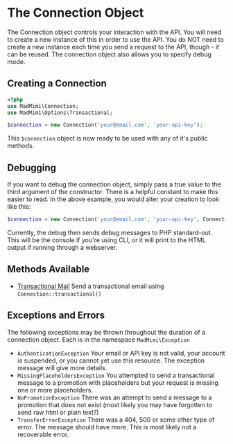 # The Connection Object

The Connection object controls your interaction with the API.  You will need to create a new instance of this in order
to use the API.  You do NOT need to create a new instance each time you send a request to the API, though - it can
be reused.  The connection object also allows you to specify debug mode.

## Creating a Connection

```php
<?php
use MadMimi\Connection;
use MadMimi\Options\Transactional;

$connection = new Connection('your@email.com', 'your-api-key');
```

This `$connection` object is now ready to be used with any of it's public methods.

## Debugging

If you want to debug the connection object, simply pass a true value to the third argument of the constructor.  There
is a helpful constant to make this easier to read.  In the above example, you would alter your creation to look like this:

```php
$connection = new Connection('your@email.com', 'your-api-key', Connection::ENABLE_DEBUG);
```

Currently, the debug then sends debug messages to PHP standard-out.  This will be the console if you're using CLI, or
it will print to the HTML output if running through a webserver.

## Methods Available

- [Transactional Mail](transactional.md) Send a transactional email using `Connection::transactional()`

## Exceptions and Errors

The following exceptions may be thrown throughout the duration of a connection object.  Each is in the namespace
`MadMimi\Exception`

- `AuthenticationException` Your email or API key is not valid, your account is suspended, or you cannot yet use this resource.  The exception message will give more details.
- `MissingPlaceholdersException` You attempted to send a transactional message to a promotion with placeholders but your request is missing one or more placeholders.
- `NoPromotionException` There was an attempt to send a message to a promotion that does not exist (most likely you may have forgotten to send raw html or plain text?)
- `TransferErrorException` There was a 404, 500 or some other type of error.  The message should have more.  This is most likely not a recoverable error.
